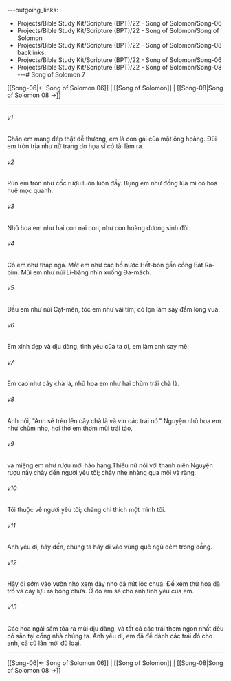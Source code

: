 ---outgoing_links:
  - Projects/Bible Study Kit/Scripture (BPT)/22 - Song of Solomon/Song-06
  - Projects/Bible Study Kit/Scripture (BPT)/22 - Song of Solomon/Song of Solomon
  - Projects/Bible Study Kit/Scripture (BPT)/22 - Song of Solomon/Song-08
backlinks:
  - Projects/Bible Study Kit/Scripture (BPT)/22 - Song of Solomon/Song-06
  - Projects/Bible Study Kit/Scripture (BPT)/22 - Song of Solomon/Song-08
---# Song of Solomon 7

[[Song-06|← Song of Solomon 06]] | [[Song of Solomon]] | [[Song-08|Song of Solomon 08 →]]
***



###### v1 
Chân em mang dép thật dễ thương, em là con gái của một ông hoàng. Đùi em tròn trịa như nữ trang do họa sĩ có tài làm ra. 

###### v2 
Rún em tròn như cốc rượu luôn luôn đầy. Bụng em như đống lúa mì có hoa huệ mọc quanh. 

###### v3 
Nhũ hoa em như hai con nai con, như con hoàng dương sinh đôi. 

###### v4 
Cổ em như tháp ngà. Mắt em như các hồ nước Hết-bôn gần cổng Bát Ra-bim. Mũi em như núi Li-băng nhìn xuống Đa-mách. 

###### v5 
Đầu em như núi Cạt-mên, tóc em như vải tím; có lọn làm say đắm lòng vua. 

###### v6 
Em xinh đẹp và dịu dàng; tình yêu của ta ơi, em làm anh say mê. 

###### v7 
Em cao như cây chà là, nhũ hoa em như hai chùm trái chà là. 

###### v8 
Anh nói, "Anh sẽ trèo lên cây chà là và vin các trái nó." Nguyện nhũ hoa em như chùm nho, hơi thở em thơm mùi trái táo, 

###### v9 
và miệng em như rượu mới hảo hạng.Thiếu nữ nói với thanh niên Nguyện rượu nầy chảy đến người yêu tôi; chảy nhẹ nhàng qua môi và răng. 

###### v10 
Tôi thuộc về người yêu tôi; chàng chỉ thích một mình tôi. 

###### v11 
Anh yêu ơi, hãy đến, chúng ta hãy đi vào vùng quê ngủ đêm trong đồng. 

###### v12 
Hãy đi sớm vào vườn nho xem dây nho đã nứt lộc chưa. Để xem thử hoa đã trổ và cây lựu ra bông chưa. Ở đó em sẽ cho anh tình yêu của em. 

###### v13 
Các hoa ngải sâm tỏa ra mùi dịu dàng, và tất cả các trái thơm ngon nhất đều có sẵn tại cổng nhà chúng ta. Anh yêu ơi, em đã để dành các trái đó cho anh, cả cũ lẫn mới đủ loại.

***
[[Song-06|← Song of Solomon 06]] | [[Song of Solomon]] | [[Song-08|Song of Solomon 08 →]]
